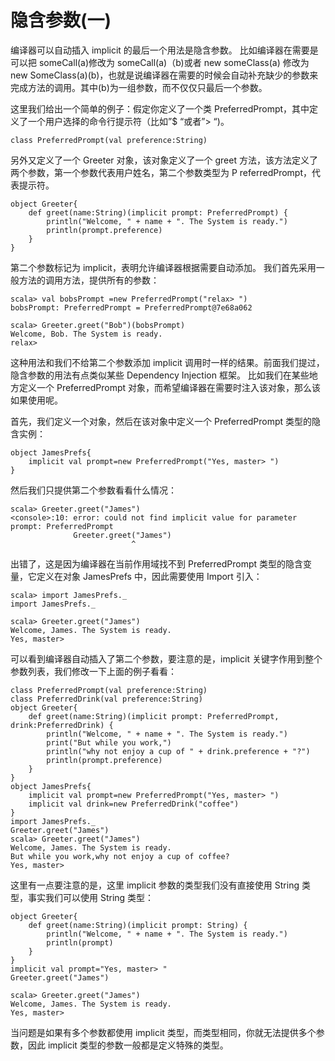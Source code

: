 # 隐含参数(一) #
编译器可以自动插入 implicit 的最后一个用法是隐含参数。 比如编译器在需要是可以把 someCall(a)修改为 someCall(a)（b)或者 new  someClass(a) 修改为 new SomeClass(a)(b)，也就是说编译器在需要的时候会自动补充缺少的参数来完成方法的调用。其中(b)为一组参数，而不仅仅只最后一个参数。

这里我们给出一个简单的例子：假定你定义了一个类 PreferredPrompt，其中定义了一个用户选择的命令行提示符（比如”$ “或者”> “)。

```
class PreferredPrompt(val preference:String)
```

另外又定义了一个 Greeter 对象，该对象定义了一个 greet 方法，该方法定义了两个参数，第一个参数代表用户姓名，第二个参数类型为 P referredPrompt，代表提示符。

```
object Greeter{
	def greet(name:String)(implicit prompt: PreferredPrompt) {
		println("Welcome, " + name + ". The System is ready.")
		println(prompt.preference)
	}
}
```

第二个参数标记为 implicit，表明允许编译器根据需要自动添加。 我们首先采用一般方法的调用方法，提供所有的参数：

```
scala> val bobsPrompt =new PreferredPrompt("relax> ")
bobsPrompt: PreferredPrompt = PreferredPrompt@7e68a062
```

```
scala> Greeter.greet("Bob")(bobsPrompt)
Welcome, Bob. The System is ready.
relax> 
```

这种用法和我们不给第二个参数添加 implicit 调用时一样的结果。前面我们提过，隐含参数的用法有点类似某些 Dependency Injection 框架。 比如我们在某些地方定义一个 PreferredPrompt 对象，而希望编译器在需要时注入该对象，那么该如果使用呢。

首先，我们定义一个对象，然后在该对象中定义一个 PreferredPrompt 类型的隐含实例：

```
object JamesPrefs{
	implicit val prompt=new PreferredPrompt("Yes, master> ")
}
```

然后我们只提供第二个参数看看什么情况：

```
scala> Greeter.greet("James")
<console>:10: error: could not find implicit value for parameter prompt: PreferredPrompt
              Greeter.greet("James")
                           ^
```

出错了，这是因为编译器在当前作用域找不到 PreferredPrompt 类型的隐含变量，它定义在对象 JamesPrefs 中，因此需要使用 Import 引入：

```
scala> import JamesPrefs._
import JamesPrefs._
```

```
scala> Greeter.greet("James")
Welcome, James. The System is ready.
Yes, master> 
```

可以看到编译器自动插入了第二个参数，要注意的是，implicit 关键字作用到整个参数列表，我们修改一下上面的例子看看：

```
class PreferredPrompt(val preference:String)
class PreferredDrink(val preference:String)
object Greeter{
	def greet(name:String)(implicit prompt: PreferredPrompt, drink:PreferredDrink) {
		println("Welcome, " + name + ". The System is ready.")
		print("But while you work,")
		println("why not enjoy a cup of " + drink.preference + "?")
		println(prompt.preference)
	}
}
object JamesPrefs{
	implicit val prompt=new PreferredPrompt("Yes, master> ")
	implicit val drink=new PreferredDrink("coffee")
}
import JamesPrefs._
Greeter.greet("James")
scala> Greeter.greet("James")
Welcome, James. The System is ready.
But while you work,why not enjoy a cup of coffee?
Yes, master> 
```

这里有一点要注意的是，这里 implicit 参数的类型我们没有直接使用  String 类型，事实我们可以使用 String 类型：

```
object Greeter{
	def greet(name:String)(implicit prompt: String) {
		println("Welcome, " + name + ". The System is ready.")
		println(prompt)
	}
}
implicit val prompt="Yes, master> "
Greeter.greet("James")
```

```
scala> Greeter.greet("James")
Welcome, James. The System is ready.
Yes, master> 
```

当问题是如果有多个参数都使用 implicit 类型，而类型相同，你就无法提供多个参数，因此 implicit 类型的参数一般都是定义特殊的类型。

